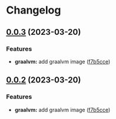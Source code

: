 # Changelog

## [0.0.3](https://github.com/plantuml/docker/compare/graalvm-v0.0.2...graalvm-v0.0.3) (2023-03-20)


### Features

* **graalvm:** add graalvm image ([f7b5cce](https://github.com/plantuml/docker/commit/f7b5cce79be6c04b5e566b576a04b2cb59391e03))

## [0.0.2](https://github.com/evantill/docker/compare/graalvm-v0.0.1...graalvm-v0.0.2) (2023-03-20)


### Features

* **graalvm:** add graalvm image ([f7b5cce](https://github.com/evantill/docker/commit/f7b5cce79be6c04b5e566b576a04b2cb59391e03))
